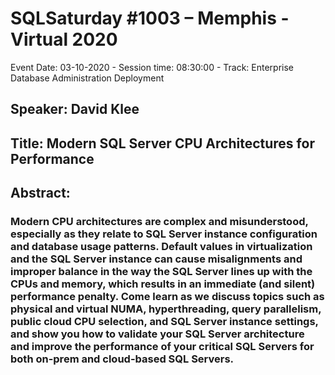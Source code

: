 # SQLSaturday #1003 – Memphis - Virtual 2020
Event Date: 03-10-2020 - Session time: 08:30:00 - Track: Enterprise Database Administration  Deployment
## Speaker: David Klee
## Title: Modern SQL Server CPU Architectures for Performance
## Abstract:
### Modern CPU architectures are complex and misunderstood, especially as they relate to SQL Server instance configuration and database usage patterns. Default values in virtualization and the SQL Server instance can cause misalignments and improper balance in the way the SQL Server lines up with the CPUs and memory, which results in an immediate (and silent) performance penalty. Come learn as we discuss topics such as physical and virtual NUMA, hyperthreading, query parallelism, public cloud CPU selection, and SQL Server instance settings, and show you how to validate your SQL Server architecture and improve the performance of your critical SQL Servers for both on-prem and cloud-based SQL Servers.
